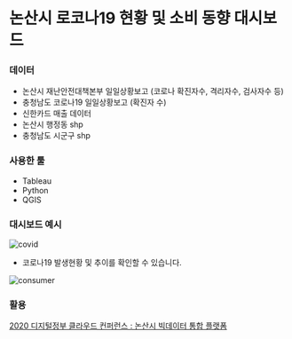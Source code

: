 # 논산시 로코나19 현황 및 소비 동향 대시보드

### 데이터 
- 논산시 재난안전대책본부 일일상황보고 (코로나 확진자수, 격리자수, 검사자수 등)
- 충청남도 코로나19 일일상황보고 (확진자 수)
- 신한카드 매출 데이터
- 논산시 행정동 shp
- 충청남도 시군구 shp

### 사용한 툴
- Tableau
- Python
- QGIS

### 대시보드 예시
![covid](https://user-images.githubusercontent.com/90254892/229355989-9c2289a4-af05-4fbe-9012-82ab471460cc.png)
- 코로나19 발생현황 및 추이를 확인할 수 있습니다.

![consumer](https://user-images.githubusercontent.com/90254892/229355996-96a2582a-ca45-4430-a824-c40e93053232.png)


### 활용
[2020 디지털정부 클라우드 컨퍼런스 : 논산시 빅데이터 통합 플랫폼](https://www.youtube.com/watch?v=U3CNzKocvPY)
